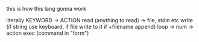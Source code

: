 this is how this lang gonna work


literally KEYWORD -> ACTION
read (anything to read) -> file, stdin etc
write (if string use keyboard, if file write to it if +filename append)
loop -> num -> action
exec (command in "form")

